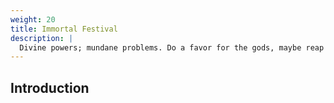 ```yaml
---
weight: 20
title: Immortal Festival
description: |
  Divine powers; mundane problems. Do a favor for the gods, maybe reap the benefits?
---
```

## Introduction
